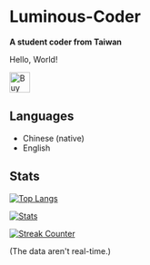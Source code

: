 # Luminous-Coder
**A student coder from Taiwan**

Hello, World!

<a href='https://ko-fi.com/luminouscoder' target='_blank'><img height='36' style='border:0px;height:36px;' src='https://cdn.ko-fi.com/cdn/kofi1.png?v=3' border='0' alt='Buy Me a Coffee at ko-fi.com' /></a>

## Languages
- Chinese (native)
- English

## Stats
[![Top Langs](https://github-readme-stats.vercel.app/api/top-langs/?username=Luminous-Coder&hide=CMake&theme=tokyonight&border_color=7f7e84)](https://github.com/anuraghazra/github-readme-stats)

[![Stats](https://github-readme-stats.vercel.app/api?username=Luminous-Coder&show_icons=true&theme=tokyonight&border_color=7f7e84)](https://github.com/anuraghazra/github-readme-stats)

[![Streak Counter](https://github-readme-streak-stats.herokuapp.com/?user=Luminous-Coder&date_format=Y-m-d&theme=tokyonight&border=7f7e84)](https://git.io/streak-stats)

(The data aren't real-time.)
